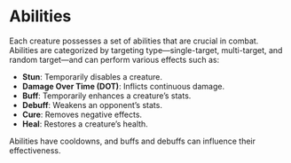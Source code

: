 # Abilities

Each creature possesses a set of abilities that are crucial in combat. Abilities are categorized by targeting type—single-target, multi-target, and random target—and can perform various effects such as:

* **Stun**: Temporarily disables a creature.
* **Damage Over Time (DOT)**: Inflicts continuous damage.
* **Buff**: Temporarily enhances a creature’s stats.
* **Debuff**: Weakens an opponent’s stats.
* **Cure**: Removes negative effects.
* **Heal**: Restores a creature’s health.

Abilities have cooldowns, and buffs and debuffs can influence their effectiveness.
